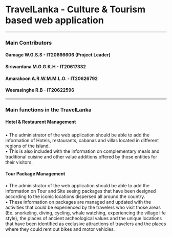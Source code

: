 # TravelLanka - Culture & Tourism based web application
<hr>

### Main Contributors
#### Gamage W.G.S.S - IT20666606 (Project Leader)
#### Siriwardana M.G.G.K.H - IT20617332
#### Amarakoon A.R.W.M.M.L.O. - IT20626792
#### Weerasinghe R.B - IT20622596
<hr>

### Main functions in the TravelLanka
#### Hotel & Restaurent Management
##### 
• The administrator of the web application should be able to add the information of Hotels, 
restaurants, cabanas and villas located in different regions of the island. <br>
• This is also included with the information on complementary meals and traditional cuisine 
and other value additions offered by those entities for their visitors.

#### Tour Package Management
####
• The administrator of the web application should be able to add the information on Tour 
and Site seeing packages that have been designed according to the iconic locations 
dispersed all around the country. <br>
• These information on packages are managed and updated with the activities that could 
be experienced by the travelers who visit those areas (Ex. snorkeling, diving, cycling, 
whale watching, experiencing the village life style), the places of ancient archeological 
values and the unique locations that have been identified as exclusive attractions of 
travelers and the places where they could rent out bikes and motor vehicles.

